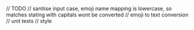 // TODO
// santiise input case, emoji name mapping is lowercase, so matches stating with capitals wont be converted
// emoji to text conversion
// unit tests
// style
